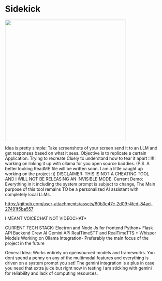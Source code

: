 # Sidekick
<img length="600" width="400"  src="https://github.com/user-attachments/assets/19d62006-ed38-46c1-8519-38cfb554110c" />

Idea is pretty simple: Take screenshots of your screen send it to an LLM and get responses based on what it sees. Objective is to replicate a certain Application. Trying to recreate Cluely to understand how to tear it apart :!!!!!
working on linking it up with ollama for you open source baddies. (P.S. A better looking ReadME file will be written soon. I am a little caught up working on the project :))
DISCLAIMER: THIS IS NOT A CHEATING TOOL AND I WILL NOT BE RELEASING AN INVISIBLE MODE. 
Current Demo: Everything in it including the system prompt is subject to change, The Main purpose of this tool remains TO be a personalized AI assistant with completely local LLMs. 

https://github.com/user-attachments/assets/60b3c47c-2d09-4fed-84ad-27491f5ba557

I MEANT VOICECHAT NOT VIDEOCHAT*

CURRENT TECH STACK:
Electron and Node Js for frontend
Python+ Flask API Backend
Crew AI
Gemini API
RealTimeSTT and RealTimeTTS + Whisper Models
Working on Ollama Integration- Preferably the main focus of the project in the future

General Idea: Works entirely on opensourced models and frameworks. You dont spend a penny on any of the multimodal features and everything is driven on a system prompt you set!
The gemini integration is a plus in case you need that extra juice but right now in testing I am sticking with gemini for reliability and lack of computing resources. 

